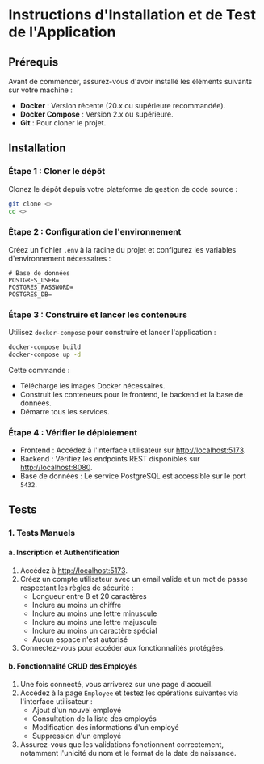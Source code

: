 # Instructions d'Installation et de Test de l'Application

## Prérequis

Avant de commencer, assurez-vous d'avoir installé les éléments suivants sur votre machine :

- **Docker** : Version récente (20.x ou supérieure recommandée).
- **Docker Compose** : Version 2.x ou supérieure.
- **Git** : Pour cloner le projet.

## Installation

### Étape 1 : Cloner le dépôt

Clonez le dépôt depuis votre plateforme de gestion de code source :

```bash
git clone <>
cd <>
```

### Étape 2 : Configuration de l'environnement

Créez un fichier `.env` à la racine du projet et configurez les variables d'environnement nécessaires :

```env
# Base de données
POSTGRES_USER=
POSTGRES_PASSWORD=
POSTGRES_DB=
```

### Étape 3 : Construire et lancer les conteneurs

Utilisez `docker-compose` pour construire et lancer l'application :

```bash
docker-compose build
docker-compose up -d
```

Cette commande :

- Télécharge les images Docker nécessaires.
- Construit les conteneurs pour le frontend, le backend et la base de données.
- Démarre tous les services.

### Étape 4 : Vérifier le déploiement

- Frontend : Accédez à l'interface utilisateur sur [http://localhost:5173](http://localhost:5173).
- Backend : Vérifiez les endpoints REST disponibles sur [http://localhost:8080](http://localhost:8080).
- Base de données : Le service PostgreSQL est accessible sur le port `5432`.

## Tests

### 1. Tests Manuels

#### a. Inscription et Authentification

1. Accédez à [http://localhost:5173](http://localhost:5173).
2. Créez un compte utilisateur avec un email valide et un mot de passe respectant les règles de sécurité :
   - Longueur entre 8 et 20 caractères
   - Inclure au moins un chiffre
   - Inclure au moins une lettre minuscule
   - Inclure au moins une lettre majuscule
   - Inclure au moins un caractère spécial
   - Aucun espace n'est autorisé
3. Connectez-vous pour accéder aux fonctionnalités protégées.

#### b. Fonctionnalité CRUD des Employés

1. Une fois connecté, vous arriverez sur une page d'accueil.
2. Accédez à la page `Employee` et testez les opérations suivantes via l'interface utilisateur :
   - Ajout d'un nouvel employé
   - Consultation de la liste des employés
   - Modification des informations d'un employé
   - Suppression d'un employé
3. Assurez-vous que les validations fonctionnent correctement, notamment l'unicité du nom et le format de la date de naissance.
